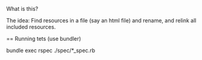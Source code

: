 

What is this?

The idea:  Find resources in a file (say an html file) and rename, and relink all included resources.

== Running tets (use bundler)

bundle exec rspec ./spec/*_spec.rb

